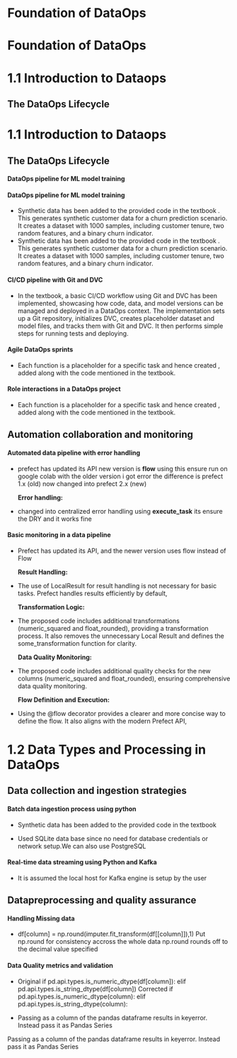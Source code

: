 

# Foundation of DataOps



# Foundation of DataOps


# 1.1 Introduction to Dataops
## The DataOps Lifecycle
# 1.1 Introduction to Dataops
## The DataOps Lifecycle

####  DataOps pipeline for ML model training
####  DataOps pipeline for ML model training

- Synthetic data has been added to the provided code in the textbook . This generates synthetic customer data for a churn prediction scenario. It creates a dataset with 1000 samples, including customer tenure, two random features, and a binary churn indicator.
- Synthetic data has been added to the provided code in the textbook . This generates synthetic customer data for a churn prediction scenario. It creates a dataset with 1000 samples, including customer tenure, two random features, and a binary churn indicator.

#### CI/CD pipeline with Git and DVC

- In the textbook, a basic CI/CD workflow using Git and DVC has been implemented, showcasing how code, data, and model versions can be managed and deployed in a DataOps context. The implementation sets up a Git repository, initializes DVC, creates placeholder dataset and model files, and tracks them with Git and DVC. It then performs simple steps for running tests and deploying. 

#### Agile DataOps sprints

- Each function is a placeholder for a specific task and hence created , added along with the code mentioned in the textbook.  

#### Role interactions in a DataOps project
- Each function is a placeholder for a specific task and hence created , added along with the code mentioned in the textbook.





## Automation collaboration and monitoring 


####  Automated data pipeline with error handling

-  prefect has updated its API new version is **flow** using this ensure run on google colab with the older version i got error the difference is prefect 1.x (old) now changed into prefect 2.x (new)

   **Error handling:**
- changed into centralized error handling using  **execute_task** its ensure the DRY and it works fine



#### Basic monitoring in a data pipeline
- Prefect has updated its API, and the newer version uses flow instead of Flow

  **Result Handling:**
- The use of LocalResult for result handling is not necessary for basic tasks. Prefect handles results efficiently by default, 
    

  **Transformation Logic:**


- The proposed code includes additional transformations (numeric_squared and float_rounded), providing a transformation process. It also removes the unnecessary Local Result and defines the some_transformation function for clarity.
    
    
   **Data Quality Monitoring:**

 - The proposed code includes additional quality checks for the new columns (numeric_squared and float_rounded), ensuring comprehensive data quality monitoring.

   **Flow Definition and Execution:**

 - Using the @flow decorator provides a clearer and more concise way to define the flow. It also aligns with the modern Prefect API, 



# 1.2 Data Types and Processing in DataOps

## Data collection and ingestion strategies


####  Batch data ingestion process using python 

- Synthetic data has been added to the provided code in the textbook


- Used SQLite data base since no need for database credentials or network setup.We can also use PostgreSQL



#### Real-time data streaming using Python and Kafka

- It is assumed the local host for Kafka engine is setup by the user

## Datapreprocessing and quality assurance


####  Handling Missing data

- df[column] = np.round(imputer.fit_transform(df[[column]]),1) 
Put np.round for consistency accross the whole data np.round rounds off to the decimal value specified

#### Data Quality metrics and validation

- Original if pd.api.types.is_numeric_dtype(df[column]): elif pd.api.types.is_string_dtype(df[column]) Corrected if pd.api.types.is_numeric_dtype(column): elif pd.api.types.is_string_dtype(column):

- Passing as a column of the pandas dataframe results in keyerror. Instead pass it as Pandas Series

Passing as a column of the pandas dataframe results in keyerror. Instead pass it as Pandas Series

